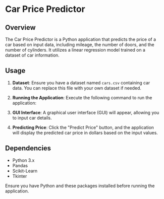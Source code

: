 # Car Price Predictor

## Overview

The Car Price Predictor is a Python application that predicts the price of a car based on input data, including mileage, the number of doors, and the number of cylinders. It utilizes a linear regression model trained on a dataset of car information.

## Usage

1. **Dataset**: Ensure you have a dataset named `cars.csv` containing car data. You can replace this file with your own dataset if needed.

2. **Running the Application**: Execute the following command to run the application:


3. **GUI Interface**: A graphical user interface (GUI) will appear, allowing you to input car details.

4. **Predicting Price**: Click the "Predict Price" button, and the application will display the predicted car price in dollars based on the input values.

## Dependencies

- Python 3.x
- Pandas
- Scikit-Learn
- Tkinter

Ensure you have Python and these packages installed before running the application.


